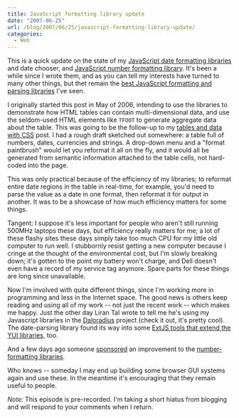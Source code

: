 ```yaml
---
title: JavaScript formatting library update
date: "2007-06-25"
url: /blog/2007/06/25/javascript-formatting-library-update/
categories:
  - Web
---
```

This is a quick update on the state of my [JavaScript date formatting libraries][1] and date chooser, and [JavaScript number formatting library][2]. It's been a while since I wrote them, and as you can tell my interests have turned to many other things, but thet remain the [best JavaScript formatting and parsing libraries][3] I've seen.

I originally started this post in May of 2006, intending to use the libraries to demonstrate how HTML tables can contain multi-dimensional data, and use the seldom-used HTML elements like `TFOOT` to generate aggregate data about the table. This was going to be the follow-up to my [tables and data with CSS][4] post. I had a rough draft sketched out somewhere: a table full of numbers, dates, currencies and strings. A drop-down menu and a "format paintbrush" would let you reformat it all on the fly, and it would all be generated from semantic information attached to the table cells, not hard-coded into the page.

This was only practical because of the efficiency of my libraries; to reformat entire date regions in the table in real-time, for example, you'd need to parse the value as a date in one format, then reformat it for output in another. It was to be a showcase of how much efficiency matters for some things.

Tangent: I suppose it's less important for people who aren't still running 500MHz laptops these days, but efficiency really matters for me; a lot of these flashy sites these days simply take too much CPU for my little old computer to run well. I stubbornly resist getting a new computer because I cringe at the thought of the environmental cost, but I'm slowly breaking down; it's gotten to the point my battery won't charge, and Dell doesn't even have a record of my service tag anymore. Spare parts for these things are long since unavailable.

Now I'm involved with quite different things, since I'm working more in programming and less in the Internet space. The good news is others keep reading and using all of my work -- not just the recent work -- which makes me happy. Just the other day Liran Tal wrote to tell me he's using my Javascript libraries in the [Daloradius][5] project (check it out, it's pretty cool). The date-parsing library found its way into some [ExtJS tools that extend the YUI libraries][6], too.

And a few days ago someone [sponsored][7] an improvement to the [number-formatting libraries][8].

Who knows -- someday I may end up building some browser GUI systems again and use these. In the meantime it's encouraging that they remain useful to people.

*Note:* This episode is pre-recorded. I'm taking a short hiatus from blogging and will respond to your comments when I return.

 [1]: /blog/2005/12/20/javascript-date-parsing/
 [2]: /blog/2006/01/05/javascript-number-formatting/
 [3]: /blog/2006/05/14/javascript-date-formatting-benchmarks/
 [4]: /blog/2006/01/02/tables-and-data-part-1/
 [5]: http://sourceforge.net/projects/daloradius
 [6]: http://extjs.com/
 [7]: http://www.xaprb.com/donate/
 [8]: /blog/2007/06/19/javascript-number-formatting-library-updated/

